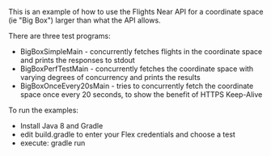 
This is an example of how to use the Flights Near API for a coordinate space (ie "Big Box") larger than what the API allows.

There are three test programs:
* BigBoxSimpleMain - concurrently fetches flights in the coordinate space and prints the responses to stdout
* BigBoxPerfTestMain - concurrently fetches the coordinate space with varying degrees of concurrency and prints the results
* BigBoxOnceEvery20sMain - tries to concurrently fetch the coordinate space once every 20 seconds, to show the benefit of HTTPS Keep-Alive


To run the examples:
* Install Java 8 and Gradle
* edit build.gradle to enter your Flex credentials and choose a test
* execute: gradle run
